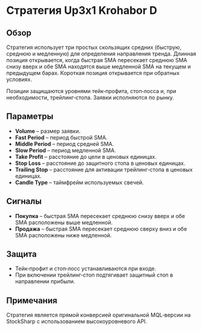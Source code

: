 # Стратегия Up3x1 Krohabor D

## Обзор
Стратегия использует три простых скользящих средних (быструю, среднюю и медленную) для определения направления тренда. Длинная позиция открывается, когда быстрая SMA пересекает среднюю SMA снизу вверх и обе SMA находятся выше медленной SMA на текущем и предыдущем барах. Короткая позиция открывается при обратных условиях.

Позиции защищаются уровнями тейк‑профита, стоп‑лосса и, при необходимости, трейлинг‑стопа. Заявки исполняются по рынку.

## Параметры
- **Volume** – размер заявки.
- **Fast Period** – период быстрой SMA.
- **Middle Period** – период средней SMA.
- **Slow Period** – период медленной SMA.
- **Take Profit** – расстояние до цели в ценовых единицах.
- **Stop Loss** – расстояние до защитного стопа в ценовых единицах.
- **Trailing Stop** – расстояние для активации трейлинг‑стопа в ценовых единицах.
- **Candle Type** – таймфрейм используемых свечей.

## Сигналы
- **Покупка** – быстрая SMA пересекает среднюю снизу вверх и обе SMA расположены выше медленной.
- **Продажа** – быстрая SMA пересекает среднюю сверху вниз и обе SMA расположены ниже медленной.

## Защита
- Тейк‑профит и стоп‑лосс устанавливаются при входе.
- При включении трейлинг‑стоп подтягивает защитный стоп в направлении прибыли.

## Примечания
Стратегия является прямой конверсией оригинальной MQL‑версии на StockSharp с использованием высокоуровневого API.
